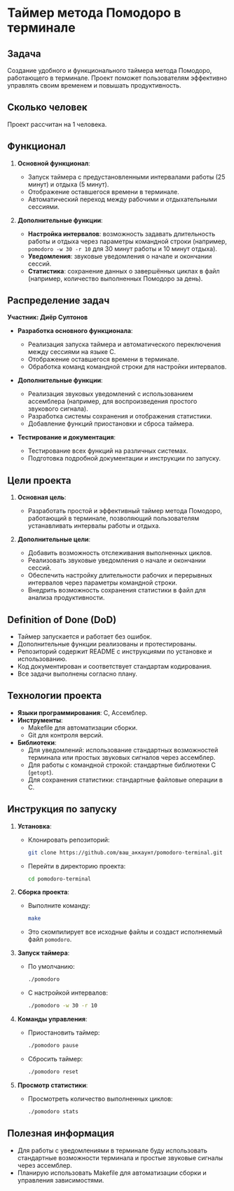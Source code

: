 # Таймер метода Помодоро в терминале

## Задача

Создание удобного и функционального таймера метода Помодоро, работающего в терминале. Проект поможет пользователям эффективно управлять своим временем и повышать продуктивность.

## Сколько человек

Проект рассчитан на 1 человека.

## Функционал

1. **Основной функционал**:
    - Запуск таймера с предустановленными интервалами работы (25 минут) и отдыха (5 минут).
    - Отображение оставшегося времени в терминале.
    - Автоматический переход между рабочими и отдыхательными сессиями.

2. **Дополнительные функции**:
    - **Настройка интервалов**: возможность задавать длительность работы и отдыха через параметры командной строки (например, `pomodoro -w 30 -r 10` для 30 минут работы и 10 минут отдыха).
    - **Уведомления**: звуковые уведомления о начале и окончании сессий.
    - **Статистика**: сохранение данных о завершённых циклах в файл (например, количество выполненных Помодоро за день).

## Распределение задач

**Участник: Диёр Султонов**

- **Разработка основного функционала**:
    - Реализация запуска таймера и автоматического переключения между сессиями на языке C.
    - Отображение оставшегося времени в терминале.
    - Обработка команд командной строки для настройки интервалов.

- **Дополнительные функции**:
    - Реализация звуковых уведомлений с использованием ассемблера (например, для воспроизведения простого звукового сигнала).
    - Разработка системы сохранения и отображения статистики.
    - Добавление функций приостановки и сброса таймера.

- **Тестирование и документация**:
    - Тестирование всех функций на различных системах.
    - Подготовка подробной документации и инструкции по запуску.

## Цели проекта

1. **Основная цель**:
    - Разработать простой и эффективный таймер метода Помодоро, работающий в терминале, позволяющий пользователям устанавливать интервалы работы и отдыха.

2. **Дополнительные цели**:
    - Добавить возможность отслеживания выполненных циклов.
    - Реализовать звуковые уведомления о начале и окончании сессий.
    - Обеспечить настройку длительности рабочих и перерывных интервалов через параметры командной строки.
    - Внедрить возможность сохранения статистики в файл для анализа продуктивности.

## Definition of Done (DoD)

- Таймер запускается и работает без ошибок.
- Дополнительные функции реализованы и протестированы.
- Репозиторий содержит README с инструкциями по установке и использованию.
- Код документирован и соответствует стандартам кодирования.
- Все задачи выполнены согласно плану.

## Технологии проекта

- **Языки программирования**: C, Ассемблер.
- **Инструменты**:
    - Makefile для автоматизации сборки.
    - Git для контроля версий.
- **Библиотеки**:
    - Для уведомлений: использование стандартных возможностей терминала или простых звуковых сигналов через ассемблер.
    - Для работы с командной строкой: стандартные библиотеки C (`getopt`).
    - Для сохранения статистики: стандартные файловые операции в C.


## Инструкция по запуску

1. **Установка**:
    - Клонировать репозиторий:
      ```bash
      git clone https://github.com/ваш_аккаунт/pomodoro-terminal.git
      ```
    - Перейти в директорию проекта:
      ```bash
      cd pomodoro-terminal
      ```

2. **Сборка проекта**:
    - Выполните команду:
      ```bash
      make
      ```
    - Это скомпилирует все исходные файлы и создаст исполняемый файл `pomodoro`.

3. **Запуск таймера**:
    - По умолчанию:
      ```bash
      ./pomodoro
      ```
    - С настройкой интервалов:
      ```bash
      ./pomodoro -w 30 -r 10
      ```

4. **Команды управления**:
    - Приостановить таймер:
      ```bash
      ./pomodoro pause
      ```
    - Сбросить таймер:
      ```bash
      ./pomodoro reset
      ```

5. **Просмотр статистики**:
    - Просмотреть количество выполненных циклов:
      ```bash
      ./pomodoro stats
      ```

## Полезная информация

- Для работы с уведомлениями в терминале буду использовать стандартные возможности терминала и простые звуковые сигналы через ассемблер.
- Планирую использовать Makefile для автоматизации сборки и управления зависимостями.
